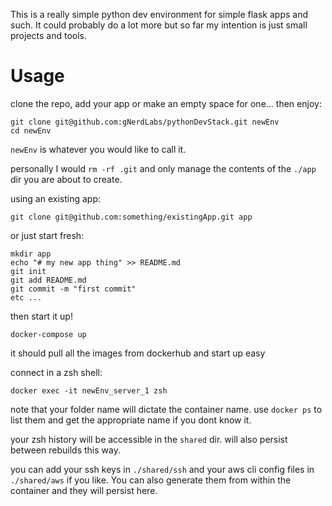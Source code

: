 This is a really simple python dev environment for simple flask apps and such. It could probably do a lot more but so far my intention is just small projects and tools.

# Usage

clone the repo, add your app or make an empty space for one... then enjoy:

```
git clone git@github.com:gNerdLabs/pythonDevStack.git newEnv
cd newEnv
```

`newEnv` is whatever you would like to call it.

personally I would `rm -rf .git` and only manage the contents of the `./app` dir you are about to create.

using an existing app:

```
git clone git@github.com:something/existingApp.git app
```

or just start fresh:

```
mkdir app
echo "# my new app thing" >> README.md
git init
git add README.md
git commit -m "first commit"
etc ...
```

then start it up!

```
docker-compose up
```

it should pull all the images from dockerhub and start up easy

connect in a zsh shell:

```
docker exec -it newEnv_server_1 zsh
```

note that your folder name will dictate the container name. use `docker ps` to list them and get the appropriate name if you dont know it. 

your zsh history will be accessible in the `shared` dir. will also persist between rebuilds this way.

you can add your ssh keys in `./shared/ssh` and your aws cli config files in `./shared/aws` if you like. You can also generate them from within the container and they will persist here. 